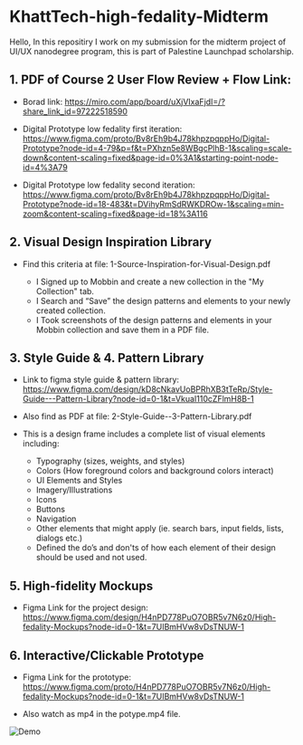 # KhattTech-high-fedality-Midterm

Hello, 
In this repositiry I work on my submission for the midterm project of UI/UX nanodegree program, this is part of Palestine Launchpad scholarship.

## 1. PDF of Course 2 User Flow Review + Flow Link:

- Borad link: https://miro.com/app/board/uXjVIxaFjdI=/?share_link_id=97222518590 

- Digital Prototype low fedality first iteration: https://www.figma.com/proto/Bv8rEh9b4J78khpzpqppHo/Digital-Prototype?node-id=4-79&p=f&t=PXhzn5e8WBgcPlhB-1&scaling=scale-down&content-scaling=fixed&page-id=0%3A1&starting-point-node-id=4%3A79 

- Digital Prototype low fedality second iteration: https://www.figma.com/proto/Bv8rEh9b4J78khpzpqppHo/Digital-Prototype?node-id=18-483&t=DVihyRmSdRWKDROw-1&scaling=min-zoom&content-scaling=fixed&page-id=18%3A116

## 2. Visual Design Inspiration Library

- Find this criteria at file: 1-Source-Inspiration-for-Visual-Design.pdf 

    - I Signed up to Mobbin and create a new collection in the "My Collection" tab.
    - I Search and “Save” the design patterns and elements to your newly created collection.
    - I Took screenshots of the design patterns and elements in your Mobbin collection and save them in a PDF file.

## 3. Style Guide & 4. Pattern Library

- Link to figma style guide & pattern library: https://www.figma.com/design/kD8cNkavUoBPRhXB3tTeRp/Style-Guide---Pattern-Library?node-id=0-1&t=VkuaI110cZFlmH8B-1

- Also find as PDF at file: 2-Style-Guide--3-Pattern-Library.pdf

- This is a design frame includes a complete list of visual elements including:
    - Typography (sizes, weights, and styles)
    - Colors (How foreground colors and background colors interact)
    - UI Elements and Styles
    - Imagery/Illustrations
    - Icons
    - Buttons
    - Navigation
    - Other elements that might apply (ie. search bars, input fields, lists, dialogs etc.)
    - Defined the do’s and don'ts of how each element of their design should be used and not used.

## 5. High-fidelity Mockups

- Figma Link for the project design:  https://www.figma.com/design/H4nPD778PuO7OBR5v7N6z0/High-fedality-Mockups?node-id=0-1&t=7UIBmHVw8vDsTNUW-1

## 6. Interactive/Clickable Prototype

- Figma Link for the prototype: https://www.figma.com/proto/H4nPD778PuO7OBR5v7N6z0/High-fedality-Mockups?node-id=0-1&t=7UIBmHVw8vDsTNUW-1

- Also watch as mp4 in the potype.mp4 file.

![Demo](https://github.com/user-attachments/assets/3e3b3d6a-e0aa-42b1-946c-53fe4ed17716)


